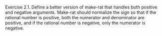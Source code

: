 Exercise 2.1. Define a better version of make-rat that handles both positive and negative arguments. Make-rat should normalize the sign so that if the rational number is positive, both the numerator and denominator are positive, and if the rational number is negative, only the numerator is negative. 
